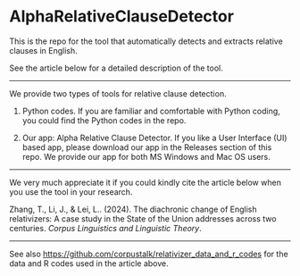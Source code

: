 # AlphaRelativeClauseDetector

This is the repo for the tool that automatically detects and extracts relative clauses in English.

See the article below for a detailed description of the tool. 

***

We provide two types of tools for relative clause detection. 

1. Python codes. If you are familiar and comfortable with Python coding, you could find the Python codes in the repo.

2. Our app: Alpha Relative Clause Detector. If you like a User Interface (UI) based app, please download our app in the Releases section of this repo. We provide our app for both MS Windows and Mac OS users. 

***

We very much appreciate it if you could kindly cite the article below when you use the tool in your research. 

Zhang, T., Li, J., & Lei, L.. (2024). The diachronic change of English relativizers: A case study in the State of the Union addresses across two centuries. _Corpus Linguistics and Linguistic Theory_.

***

See also https://github.com/corpustalk/relativizer_data_and_r_codes for the data and R codes used in the article above. 
